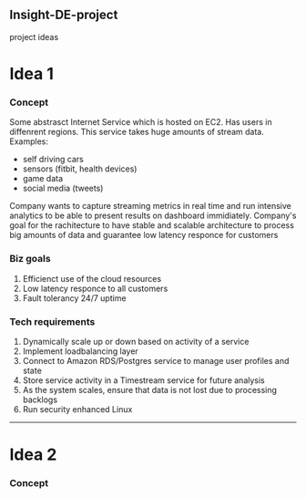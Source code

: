 ## Insight-DE-project
project ideas


# Idea 1 
### Concept 
Some abstrasct Internet Service which is hosted on EC2. Has users in diffenrent regions.
This service takes huge amounts of stream data. Examples:
- self driving cars
- sensors (fitbit, health devices)
- game data
- social media (tweets)

Company wants to capture streaming metrics in real time and run intensive analytics  to be able to present results on dashboard immidiately. 
Company's goal for the rachitecture to have stable and scalable architecture to process big amounts of data and guarantee low latency responce for customers

### Biz goals 
1) Efficienct use of the cloud resources
2) Low latency responce to all customers
3) Fault tolerancy 24/7 uptime

### Tech requirements 
1) Dynamically scale up or down based on activity of a service 
2) Implement loadbalancing layer
2) Connect to Amazon RDS/Postgres service to manage user profiles and state
3) Store service activity in a Timestream service for future analysis
4) As the system scales, ensure that data is not lost due to processing backlogs
5) Run security enhanced Linux 

***

# Idea 2 
### Concept 


